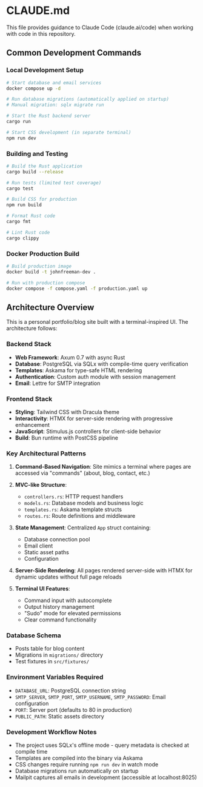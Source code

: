 # CLAUDE.md

This file provides guidance to Claude Code (claude.ai/code) when working with code in this repository.

## Common Development Commands

### Local Development Setup
```bash
# Start database and email services
docker compose up -d

# Run database migrations (automatically applied on startup)
# Manual migration: sqlx migrate run

# Start the Rust backend server
cargo run

# Start CSS development (in separate terminal)
npm run dev
```

### Building and Testing
```bash
# Build the Rust application
cargo build --release

# Run tests (limited test coverage)
cargo test

# Build CSS for production
npm run build

# Format Rust code
cargo fmt

# Lint Rust code
cargo clippy
```

### Docker Production Build
```bash
# Build production image
docker build -t johnfreeman-dev .

# Run with production compose
docker compose -f compose.yaml -f production.yaml up
```

## Architecture Overview

This is a personal portfolio/blog site built with a terminal-inspired UI. The architecture follows:

### Backend Stack
- **Web Framework**: Axum 0.7 with async Rust
- **Database**: PostgreSQL via SQLx with compile-time query verification
- **Templates**: Askama for type-safe HTML rendering
- **Authentication**: Custom auth module with session management
- **Email**: Lettre for SMTP integration

### Frontend Stack
- **Styling**: Tailwind CSS with Dracula theme
- **Interactivity**: HTMX for server-side rendering with progressive enhancement
- **JavaScript**: Stimulus.js controllers for client-side behavior
- **Build**: Bun runtime with PostCSS pipeline

### Key Architectural Patterns

1. **Command-Based Navigation**: Site mimics a terminal where pages are accessed via "commands" (about, blog, contact, etc.)

2. **MVC-like Structure**:
   - `controllers.rs`: HTTP request handlers
   - `models.rs`: Database models and business logic
   - `templates.rs`: Askama template structs
   - `routes.rs`: Route definitions and middleware

3. **State Management**: Centralized `App` struct containing:
   - Database connection pool
   - Email client
   - Static asset paths
   - Configuration

4. **Server-Side Rendering**: All pages rendered server-side with HTMX for dynamic updates without full page reloads

5. **Terminal UI Features**:
   - Command input with autocomplete
   - Output history management
   - "Sudo" mode for elevated permissions
   - Clear command functionality

### Database Schema
- Posts table for blog content
- Migrations in `migrations/` directory
- Test fixtures in `src/fixtures/`

### Environment Variables Required
- `DATABASE_URL`: PostgreSQL connection string
- `SMTP_SERVER`, `SMTP_PORT`, `SMTP_USERNAME`, `SMTP_PASSWORD`: Email configuration
- `PORT`: Server port (defaults to 80 in production)
- `PUBLIC_PATH`: Static assets directory

### Development Workflow Notes
- The project uses SQLx's offline mode - query metadata is checked at compile time
- Templates are compiled into the binary via Askama
- CSS changes require running `npm run dev` in watch mode
- Database migrations run automatically on startup
- Mailpit captures all emails in development (accessible at localhost:8025)